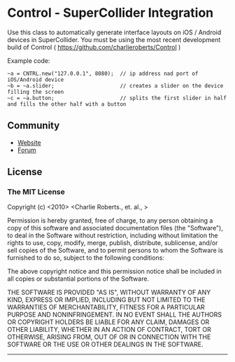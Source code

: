 Control - SuperCollider Integration
========

Use this class to automatically generate interface layouts on iOS / Android devices in SuperCollider.
You must be using the most recent development build of Control ( https://github.com/charlieroberts/Control )

Example code:

	~a = CNTRL.new("127.0.0.1", 8080); 	// ip address nad port of iOS/Android device
	~b = ~a.slider;						// creates a slider on the device filling the screen
	~c = ~a.button;						// splits the first slider in half and fills the other half with a button
	
Community
---------

- [Website](http://www.charlie-roberts.com/Control)
- [Forum](http://www.charlie-roberts.com/Control/forum)
	

License
-------
### The MIT License

Copyright (c) <2010> <Charlie Roberts., et. al., >

 Permission is hereby granted, free of charge, to any person obtaining a copy
 of this software and associated documentation files (the "Software"), to deal
 in the Software without restriction, including without limitation the rights
 to use, copy, modify, merge, publish, distribute, sublicense, and/or sell
 copies of the Software, and to permit persons to whom the Software is
 furnished to do so, subject to the following conditions:

 The above copyright notice and this permission notice shall be included in
 all copies or substantial portions of the Software.

 THE SOFTWARE IS PROVIDED "AS IS", WITHOUT WARRANTY OF ANY KIND, EXPRESS OR
 IMPLIED, INCLUDING BUT NOT LIMITED TO THE WARRANTIES OF MERCHANTABILITY,
 FITNESS FOR A PARTICULAR PURPOSE AND NONINFRINGEMENT. IN NO EVENT SHALL THE
 AUTHORS OR COPYRIGHT HOLDERS BE LIABLE FOR ANY CLAIM, DAMAGES OR OTHER
 LIABILITY, WHETHER IN AN ACTION OF CONTRACT, TORT OR OTHERWISE, ARISING FROM,
 OUT OF OR IN CONNECTION WITH THE SOFTWARE OR THE USE OR OTHER DEALINGS IN
 THE SOFTWARE.

---

